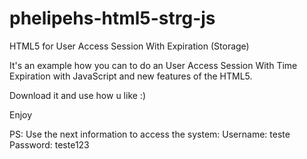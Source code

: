 phelipehs-html5-strg-js
===============

HTML5 for User Access Session With Expiration (Storage)

It's an example how you can to do an User Access Session With Time Expiration with JavaScript and new features of the HTML5.

Download it and use how u like :)

Enjoy

PS: Use the next information to access the system:
  Username: teste 
  Password: teste123
